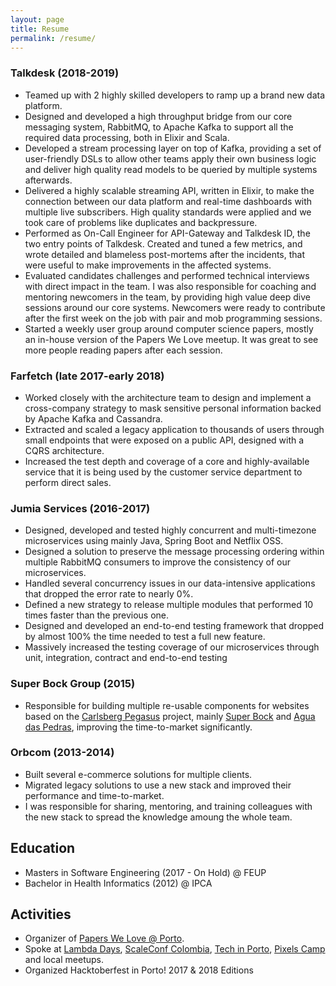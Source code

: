 ```yaml
---
layout: page
title: Resume
permalink: /resume/
---
```


### Talkdesk (2018-2019)

* Teamed up with 2 highly skilled developers to ramp up a brand new data platform.
* Designed and developed a high throughput bridge from our core messaging system, RabbitMQ,
to Apache Kafka to support all the required data processing, both in Elixir and Scala.
* Developed a stream processing layer on top of Kafka, providing a set of user-friendly DSLs
to allow other teams apply their own  business logic and deliver high quality read models to be queried by 
multiple systems afterwards.
* Delivered a highly scalable streaming API, written in Elixir, to make the connection between our data platform
and real-time dashboards with multiple live subscribers. High quality standards were applied and we 
took care of problems like duplicates and backpressure.
* Performed as On-Call Engineer for API-Gateway and Talkdesk ID, the two entry points of Talkdesk. Created and
tuned a few metrics, and wrote detailed and blameless post-mortems after the incidents, that were useful to make
improvements in the affected systems.
* Evaluated candidates challenges and performed technical interviews with direct impact in the team. I was also
responsible for coaching and mentoring newcomers in the team, by providing high value deep dive sessions around
our core systems. Newcomers were ready to contribute after the first week on the job with pair and mob programming sessions.
* Started a weekly user group around computer science papers, mostly an in-house version of the Papers We Love meetup.
It was great to see more people reading papers after each session.

### Farfetch (late 2017-early 2018)

* Worked closely with the architecture team to design and implement
a cross-company strategy to mask sensitive personal information backed
by Apache Kafka and Cassandra.
* Extracted and scaled a legacy application to thousands of users
through small endpoints that were exposed on a public API, designed
with a CQRS architecture.
* Increased the test depth and coverage of a core and highly-available service that
it is being used by the customer service department to perform direct sales.

### Jumia Services (2016-2017)

* Designed, developed and tested highly concurrent and multi-timezone
microservices using mainly Java, Spring Boot and Netflix OSS.
* Designed a solution to preserve the message processing ordering within
multiple RabbitMQ consumers to improve the consistency of our microservices.
* Handled several concurrency issues in our data-intensive applications
that dropped the error rate to nearly 0%.
* Defined a new strategy to release multiple modules that performed 10
times faster than the previous one.
* Designed and developed an end-to-end testing framework that dropped by
almost 100% the time needed to test a full new feature.
* Massively increased the testing coverage of our microservices through
unit, integration, contract and end-to-end testing

### Super Bock Group (2015)

* Responsible for building multiple re-usable components for websites based on the
[Carlsberg Pegasus](https://www.youtube.com/watch?v=hpmPN4-ao3k) project, mainly
[Super Bock](superbock.pt) and [Agua das Pedras](aguadaspedras.pt), improving the
time-to-market significantly.

### Orbcom (2013-2014)

* Built several e-commerce solutions for multiple clients.
* Migrated legacy solutions to use a new stack and improved their performance and time-to-market.
* I was responsible for sharing, mentoring, and training colleagues with the new stack to spread
the knowledge amoung the whole team.

## Education

* Masters in Software Engineering (2017 - On Hold) @ FEUP
* Bachelor in Health Informatics (2012) @ IPCA

## Activities

* Organizer of [Papers We Love @ Porto](https://www.meetup.com/Papers-We-Love-Porto).
* Spoke at [Lambda Days](https://www.youtube.com/watch?v=AEtXHTGEweg),
[ScaleConf Colombia](https://www.youtube.com/watch?v=MWLcRZUo9Mc),
[Tech in Porto](https://www.youtube.com/watch?v=SMhA2sEMtYQ),
[Pixels Camp](https://www.youtube.com/watch?v=czyUG2Tp-3s) and local meetups.
* Organized Hacktoberfest in Porto! 2017 & 2018 Editions

